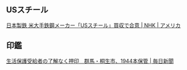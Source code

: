 ## USスチール

[日本製鉄 米大手鉄鋼メーカー「USスチール」買収で合意 | NHK | アメリカ](https://www3.nhk.or.jp/news/html/20231218/k10014291961000.html)


## 印鑑

[生活保護受給者の了解なく押印　群馬・桐生市、1944本保管 | 毎日新聞](https://mainichi.jp/articles/20231218/k00/00m/040/226000c)
